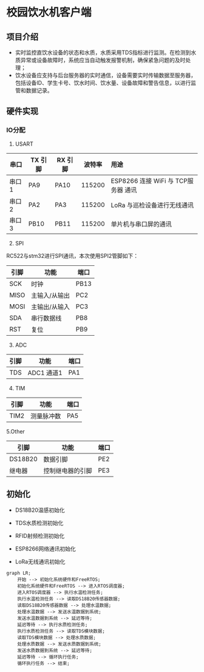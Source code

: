 # 校园饮水机客户端

## 项目介绍

-   实时监控直饮水设备的状态和水质，水质采用TDS指标进行监测。在检测到水质异常或设备故障时，系统应当自动触发报警机制，确保紧急问题的及时处理；
-   饮水设备应支持与后台服务器的实时通信，设备需要实时传输数据至服务器，包括设备ID、学生卡号、饮水时间、饮水量、设备故障和警告信息，以进行监管和数据记录。

## 硬件实现

### IO分配

1.   USART

| 串口  | TX 引脚 | RX 引脚 | 波特率 | 用途                                |
| ----- | ------- | ------- | ------ | :---------------------------------- |
| 串口1 | PA9     | PA10    | 115200 | ESP8266 连接 WiFi 与 TCP服务器 通讯 |
| 串口2 | PA2     | PA3     | 115200 | LoRa 与巡检设备进行无线通讯         |
| 串口3 | PB10    | PB11    | 115200 | 单片机与串口屏的通讯                |

2.   SPI

RC522与stm32进行SPI通讯，本次使用SPI2管脚如下：

| 引脚 | 功能          | 端口 |
| ---- | ------------- | ---- |
| SCK  | 时钟          | PB13 |
| MISO | 主输入/从输出 | PC2  |
| MOSI | 主输出/从输入 | PC3  |
| SDA  | 串行数据线    | PB8  |
| RST  | 复位          | PB9  |

3.   ADC

| 引脚 | 功能       | 端口 |
| ---- | ---------- | ---- |
| TDS  | ADC1 通道1 | PA1  |

4.   TIM

| 引脚 | 功能       | 端口 |
| ---- | ---------- | ---- |
| TIM2 | 测量脉冲数 | PA5  |

5.Other

| 引脚    | 功能             | 端口 |
| ------- | ---------------- | ---- |
| DS18B20 | 数据引脚         | PE2  |
| 继电器  | 控制继电器的引脚 | PE3  |

## 初始化

-   DS18B20温感初始化

-   TDS水质检测初始化

-   RFID射频检测初始化

-   ESP8266网络通讯初始化

-   LoRa无线通讯初始化

    





```mermaid
graph LR;
    开始 --> 初始化系统硬件和FreeRTOS;
    初始化系统硬件和FreeRTOS --> 进入RTOS调度器;
    进入RTOS调度器 --> 执行水温检测任务;
    执行水温检测任务 --> 读取DS18B20传感器数据;
    读取DS18B20传感器数据 --> 处理水温数据;
    处理水温数据 --> 发送水温数据到系统;
    发送水温数据到系统 --> 延迟等待;
    延迟等待 --> 执行水质检测任务;
    执行水质检测任务 --> 读取TDS模块数据;
    读取TDS模块数据 --> 处理水质数据;
    处理水质数据 --> 发送水质数据到系统;
    发送水质数据到系统 --> 延迟等待;
    延迟等待 --> 循环执行任务;
    循环执行任务 --> 结束;

```

